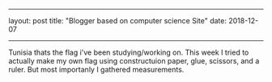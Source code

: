 ---
layout: post
title: "Blogger based on computer science Site"
date: 2018-12-07
-- -
Tunisia thats the flag i've been studying/working on. This week I tried to actually make my own flag using constructuion paper, glue, scissors, and a ruler. But most importanly I gathered measurements. 
